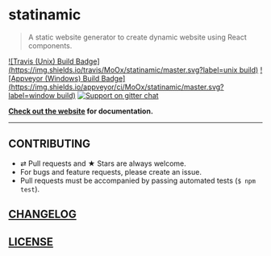 # statinamic

> A static website generator to create dynamic website using React components.

[![Travis (Unix) Build Badge](https://img.shields.io/travis/MoOx/statinamic/master.svg?label=unix build)](https://travis-ci.org/MoOx/statinamic)
[![Appveyor (Windows) Build Badge](https://img.shields.io/appveyor/ci/MoOx/statinamic/master.svg?label=window build)](https://ci.appveyor.com/project/MoOx/statinamic)
[![Support on gitter chat](https://img.shields.io/badge/support-gitter%20chat-E40255.svg)](https://gitter.im/MoOx/statinamic)

**[Check out the website](http://moox.io/statinamic) for documentation.**

---

## CONTRIBUTING

* ⇄ Pull requests and ★ Stars are always welcome.
* For bugs and feature requests, please create an issue.
* Pull requests must be accompanied by passing automated tests (`$ npm test`).

## [CHANGELOG](CHANGELOG.md)

## [LICENSE](LICENSE)
